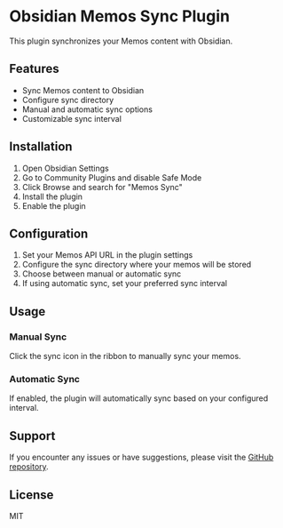 # Obsidian Memos Sync Plugin

This plugin synchronizes your Memos content with Obsidian.

## Features

- Sync Memos content to Obsidian
- Configure sync directory
- Manual and automatic sync options
- Customizable sync interval

## Installation

1. Open Obsidian Settings
2. Go to Community Plugins and disable Safe Mode
3. Click Browse and search for "Memos Sync"
4. Install the plugin
5. Enable the plugin

## Configuration

1. Set your Memos API URL in the plugin settings
2. Configure the sync directory where your memos will be stored
3. Choose between manual or automatic sync
4. If using automatic sync, set your preferred sync interval

## Usage

### Manual Sync
Click the sync icon in the ribbon to manually sync your memos.

### Automatic Sync
If enabled, the plugin will automatically sync based on your configured interval.

## Support

If you encounter any issues or have suggestions, please visit the [GitHub repository](https://github.com/leoleelxh/obsidian-memos-sync).

## License

MIT
